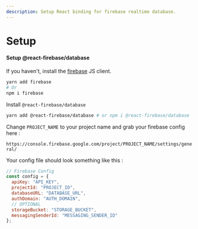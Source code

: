 ```yaml
---
description: Setup React binding for firebase realtime database.
---
```


# Setup

#### Setup @react-firebase/database 

If you haven't, install the [firebase](https://www.npmjs.com/package/firebase) JS client.

```bash
yarn add firebase
# Or 
npm i firebase
```

Install `@react-firebase/database`

```bash
yarn add @react-firebase/database # or npm i @react-firebase/database
```



Change `PROJECT_NAME` to your project name and grab your firebase config here : 

`https://console.firebase.google.com/project/PROJECT_NAME/settings/general/`

Your config file should look something like this : 

```javascript
// Firebase Config
const config = {
  apiKey: "API_KEY",
  projectId: "PROJECT_ID",
  databaseURL: "DATABASE_URL",
  authDomain: "AUTH_DOMAIN",
  // OPTIONAL
  storageBucket: "STORAGE_BUCKET",
  messagingSenderId: "MESSAGING_SENDER_ID"
};
```

#### 



